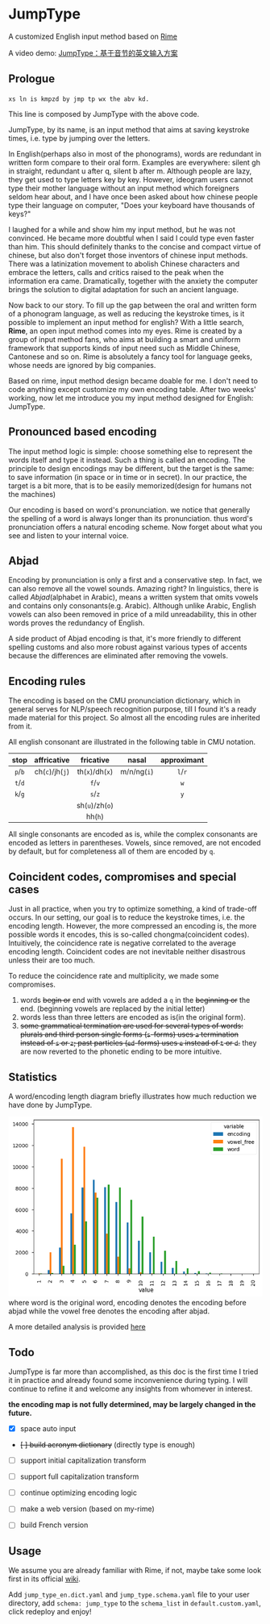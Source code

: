 # JumpType

A customized English input method based on [Rime](https://rime.im/)

A video demo: [JumpType：基于音节的英文输入方案](https://www.bilibili.com/video/BV1nA41197x6/?share_source=copy_web&vd_source=cd8f52b3a67ef0e85985b32a4f622eef)

## Prologue

`xs ln is kmpzd by jmp tp wx the abv kd.`

This line is composed by JumpType with the above code.

JumpType, by its name, is an input method that aims at saving keystroke times, i.e. type by jumping over the letters.

In English(perhaps also in most of the phonograms), words are redundant in written form compare to their oral form. Examples are everywhere: silent gh in straight, redundant u after q, silent b after m. Although people are lazy, they get used to type letters key by key. However, ideogram users cannot type their mother language without an input method which foreigners seldom hear about, and I have once been asked about how chinese people type their language on computer, "Does your keyboard have thousands of keys?"

I laughed for a while and show him my input method, but he was not convinced. He became more doubtful when I said I could type even faster than him. This should definitely thanks to the concise and compact virtue of chinese, but also don't forget those inventors of chinese input methods. There was a latinization movement to abolish Chinese characters and embrace the letters, calls and critics raised to the peak when the information era came. Dramatically, together with the anxiety the computer brings the solution to digital adaptation for such an ancient language.

Now back to our story. To fill up the gap between the oral and written form of a phonogram language, as well as reducing the keystroke times, is it possible to implement an input method for english? With a little search, **Rime**, an open input method comes into my eyes. Rime is created by a group of input method fans, who aims at building a smart and uniform framework that supports kinds of input need such as Middle Chinese, Cantonese and so on. Rime is absolutely a fancy tool for language geeks, whose needs are ignored by big companies.

Based on rime, input method design became doable for me. I don't need to code anything except customize my own encoding table. After two weeks' working, now let me introduce you my input method designed for English: JumpType.

## Pronounced based encoding

The input method logic is simple: choose something else to represent the words itself and type it instead. Such a thing is called an encoding. The principle to design encodings may be different, but the target is the same: to save information (in space or in time or in secret). In our practice, the target is a bit more, that is to be easily memorized(design for humans not the machines)

Our encoding is based on word's pronunciation. we notice that generally the spelling of a word is always longer than its pronunciation. thus word's pronunciation offers a natural encoding scheme. Now forget about what you see and listen to your internal voice.

## Abjad

Encoding by pronunciation is only a first and a conservative step. In fact, we can also remove all the vowel sounds. Amazing right? In linguistics, there is called _Abjad_(alphabet in Arabic), means a written system that omits vowels and contains only consonants(e.g. Arabic). Although unlike Arabic, English vowels can also been removed in price of a mild unreadability, this in other words proves the redundancy of English.

A side product of Abjad encoding is that, it's more friendly to different spelling customs and also more robust against various types of accents because the differences are eliminated after removing the vowels.

## Encoding rules

The encoding is based on the CMU pronunciation dictionary, which in general serves for NLP/speech recognition purpose, till I found it's a ready made material for this project. So almost all the encoding rules are inherited from it.

All english consonant are illustrated in the following table in CMU notation.

|  stop   |   affricative   |    fricative    |    nasal    | approximant |
| :-----: | :-------------: | :-------------: | :---------: | :---------: |
| `p`/`b` | ch(`c`)/jh(`j`) | th(`x`)/dh(`x`) | m/n/ng(`i`) |   `l`/`r`   |
| `t`/`d` |                 |     `f`/`v`     |             |     `w`     |
| `k`/`g` |                 |     `s`/`z`     |             |     `y`     |
|         |                 | sh(`u`)/zh(`o`) |             |             |
|         |                 |     hh(`h`)     |             |             |

All single consonants are encoded as is, while the complex consonants are encoded as letters in parentheses. Vowels, since removed, are not encoded by default, but for completeness all of them are encoded by `q`.

## Coincident codes, compromises and special cases

Just in all practice, when you try to optimize something, a kind of trade-off occurs. In our setting, our goal is to reduce the keystroke times, i.e. the encoding length. However, the more compressed an encoding is, the more possible words it encodes, this is so-called chongma(coincident codes). Intuitively, the coincidence rate is negative correlated to the average encoding length. Coincident codes are not inevitable neither disastrous unless their are too much.

To reduce the coincidence rate and multiplicity, we made some compromises.

1. words ~~begin or~~ end with vowels are added a `q` in the ~~beginning or~~ the end. (beginning vowels are replaced by the initial letter)
2. words less than three letters are encoded as is(in the original form).
3. ~~some grammatical termination are used for several types of words: plurals and third person single forms (`s`-forms) uses `a` termination instead of `s` or `z`; past particles (`ed`-forms) uses `e` instead of `t` or `d`.~~ they are now reverted to the phonetic ending to be more intuitive.

## Statistics

A word/encoding length diagram briefly illustrates how much reduction we have done by JumpType.

<img src='./preprocessing/encoding comparison.png'>
where word is the original word, encoding denotes the encoding before abjad while the vowel free denotes the encoding after abjad.

A more detailed analysis is provided [here](./preprocessing/dicts/encoding_syllabi.ipynb)

## Todo

JumpType is far more than accomplished, as this doc is the first time I tried it in practice and already found some inconvenience during typing. I will continue to refine it and welcome any insights from whomever in interest.

**the encoding map is not fully determined, may be largely changed in the future.**

- [x] space auto input
- ~~[ ] build acronym dictionary~~ (directly type is enough)
- [ ] support initial capitalization transform
- [ ] support full capitalization transform

- [ ] continue optimizing encoding logic
- [ ] make a web version (based on my-rime)
- [ ] build French version

## Usage

We assume you are already familiar with Rime, if not, maybe take some look first in its official [wiki](https://github.com/rime/home/wiki).

Add `jump_type_en.dict.yaml` and `jump_type.schema.yaml` file to your user directory, add `schema: jump_type` to the `schema_list` in `default.custom.yaml`, click redeploy and enjoy!
